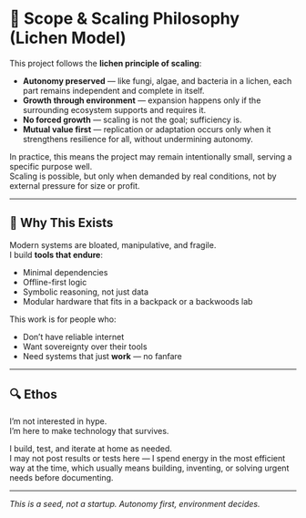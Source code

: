# 🌱 Scope & Scaling Philosophy (Lichen Model)

This project follows the **lichen principle of scaling**:

- **Autonomy preserved** — like fungi, algae, and bacteria in a lichen, each part remains independent and complete in itself.
- **Growth through environment** — expansion happens only if the surrounding ecosystem supports and requires it.
- **No forced growth** — scaling is not the goal; sufficiency is.
- **Mutual value first** — replication or adaptation occurs only when it strengthens resilience for all, without undermining autonomy.

In practice, this means the project may remain intentionally small, serving a specific purpose well.  
Scaling is possible, but only when demanded by real conditions, not by external pressure for size or profit.

---

## 📜 Why This Exists

Modern systems are bloated, manipulative, and fragile.  
I build **tools that endure**:

- Minimal dependencies  
- Offline-first logic  
- Symbolic reasoning, not just data  
- Modular hardware that fits in a backpack or a backwoods lab  

This work is for people who:

- Don’t have reliable internet  
- Want sovereignty over their tools  
- Need systems that just **work** — no fanfare  

---

## 🔍 Ethos

I’m not interested in hype.  
I’m here to make technology that survives.  

I build, test, and iterate at home as needed.  
I may not post results or tests here — I spend energy in the most efficient way at the time, which usually means building, inventing, or solving urgent needs before documenting.  

---

_This is a seed, not a startup. Autonomy first, environment decides._
